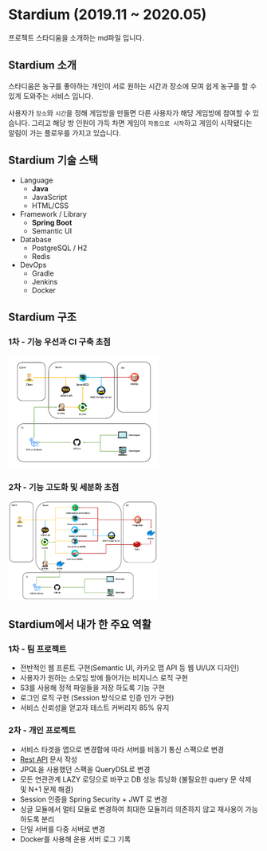 # Stardium (2019.11 ~ 2020.05)

프로젝트 스타디움을 소개하는 md파일 입니다. 

## Stardium 소개

스타디움은 농구를 좋아하는 개인이 서로 원하는 시간과 장소에 모여 쉽게 농구를 할 수 있게 도와주는 서비스 입니다. 

사용자가 ``장소``와 ``시간``을 정해 게임방을 만들면 다른 사용자가 해당 게임방에 참여할 수 있습니다. 그리고 해당 방 인원이 가득 차면 게임이 ``자동으로 시작``하고 게임이 시작됐다는 알림이 가는 플로우를 가지고 있습니다.

## Stardium 기술 스택

* Language
  * **Java**
  * JavaScript
  * HTML/CSS
* Framework / Library
  * **Spring Boot**
  * Semantic UI
* Database
  * PostgreSQL / H2
  * Redis
* DevOps
  * Gradle
  * Jenkins
  * Docker

## Stardium 구조

### 1차 - 기능 우선과 CI 구축 초점

<img src="https://github.com/backlo/stardium/blob/master/docs/images/Architecture1.png" width="60%" height="50%"/>

### 2차 - 기능 고도화 및 세분화 초점

<img src="https://github.com/backlo/stardium/blob/master/docs/images/Architecture2.png" width="60%" height="50%"/>

## Stardium에서 내가 한 주요 역활

### 1차 - 팀 프로젝트

  - 전반적인 웹 프론트 구현(Semantic UI, 카카오 맵 API 등 웹 UI/UX 디자인)
  - 사용자가 원하는 소모임 방에 들어가는 비지니스 로직 구현
  - S3를 사용해 정적 파일들을 저장 하도록 기능 구현
  - 로그인 로직 구현 (Session 방식으로 인증 인가 구현)
  - 서비스 신뢰성을 얻고자 테스트 커버리지 85% 유지

### 2차 - 개인 프로젝트

  - 서비스 타겟을 앱으로 변경함에 따라 서버를 비동기 통신 스팩으로 변경
  - [Rest API](https://github.com/backlo/stardium/blob/master/docs/api/Stardium%20API.md) 문서 작성 
  - JPQL을 사용했던 스팩을 QueryDSL로 변경
  - 모든 연관관계 LAZY 로딩으로 바꾸고 DB 성능 튜닝화 (불필요한 query 문 삭제 및 N+1 문제 해결)
  - Session 인증을 Spring Security + JWT 로 변경
  - 싱글 모듈에서 멀티 모듈로 변경하여 최대한 모듈끼리 의존하지 않고 재사용이 가능하도록 분리
  - 단일 서버를 다중 서버로 변경
  - Docker를 사용해 운용 서버 로그 기록
